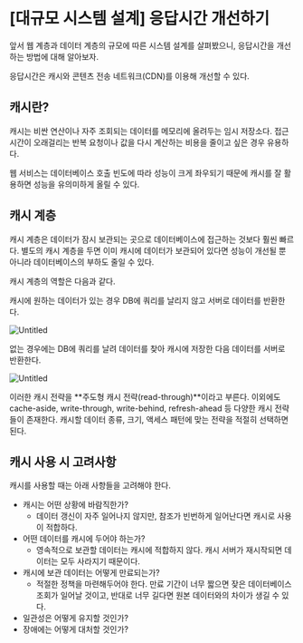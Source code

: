 # [대규모 시스템 설계] 응답시간 개선하기

앞서 웹 계층과 데이터 계층의 규모에 따른 시스템 설계를 살펴봤으니, 응답시간을 개선하는 방법에 대해 알아보자.

응답시간은 캐시와 콘텐츠 전송 네트워크(CDN)를 이용해 개선할 수 있다.

## 캐시란?

캐시는 비싼 연산이나 자주 조회되는 데이터를 메모리에 올려두는 임시 저장소다.
접근 시간이 오래걸리는 반복 요청이나 값을 다시 계산하는 비용을 줄이고 싶은 경우 유용하다.

웹 서비스는 데이터베이스 호출 빈도에 따라 성능이 크게 좌우되기 때문에 캐시를 잘 활용하면 성능을 유의미하게 올릴 수 있다.

## 캐시 계층

캐시 계층은 데이터가 잠시 보관되는 곳으로 데이터베이스에 접근하는 것보다 훨씬 빠르다.
별도의 캐시 계층을 두면 이미 캐시에 데이터가 보관되어 있다면 성능이 개선될 뿐 아니라 데이터베이스의 부하도 줄일 수 있다.

캐시 계층의 역할은 다음과 같다.

캐시에 원하는 데이터가 있는 경우 DB에 쿼리를 날리지 않고 서버로 데이터를 반환한다.

![Untitled](https://s3-us-west-2.amazonaws.com/secure.notion-static.com/c77ed3b9-d9e8-4f3b-87bc-66b2fce3bcd6/Untitled.png)

없는 경우에는 DB에 쿼리를 날려 데이터를 찾아 캐시에 저장한 다음 데이터를 서버로 반환한다.

![Untitled](https://s3-us-west-2.amazonaws.com/secure.notion-static.com/e4ecb0df-ae60-4e91-b9ab-d7ab8747f71e/Untitled.png)

이러한 캐시 전략을 **주도형 캐시 전략(read-through)**이라고 부른다.
이외에도 cache-aside, write-through, write-behind, refresh-ahead 등 다양한 캐시 전략들이 존재한다.
캐시할 데이터 종류, 크기, 액세스 패턴에 맞는 전략을 적절히 선택하면 된다.

## 캐시 사용 시 고려사항

캐시를 사용할 때는 아래 사항들을 고려해야 한다.

- 캐시는 어떤 상황에 바람직한가?
  - 데이터 갱신이 자주 일어나지 않지만, 참조가 빈번하게 일어난다면 캐시로 사용이 적합하다.
- 어떤 데이터를 캐시에 두어야 하는가?
  - 영속적으로 보관할 데이터는 캐시에 적합하지 않다. 캐시 서버가 재시작되면 데이터는 모두 사라지기 때문이다.
- 캐시에 보관 데이터는 어떻게 만료되는가?
  - 적절한 정책을 마련해두어야 한다. 만료 기간이 너무 짧으면 잦은 데이터베이스 조회가 일어날 것이고, 반대로 너무 길다면 원본 데이터와의 차이가 생길 수 있다.
- 일관성은 어떻게 유지할 것인가?
- 장애에는 어떻게 대처할 것인가?